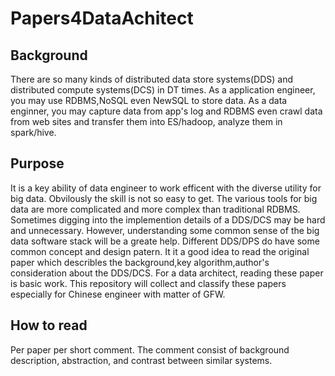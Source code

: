 # Papers4DataAchitect
## Background
There are so many kinds of distributed data store systems(DDS) and distributed compute systems(DCS) in DT times.
As a application engineer, you may use RDBMS,NoSQL even NewSQL to store data. As a data enginner, you may capture data from app's log and RDBMS even crawl data from web sites and transfer them into ES/hadoop, analyze them in spark/hive.
## Purpose
It is a key ability of data engineer to work efficent with the diverse utility for big data. Obvilously the skill is not so easy to get. The various tools for big data are more complicated and more complex than traditional RDBMS. Sometimes digging into the implemention details of a DDS/DCS may be hard and unnecessary. However,  understanding some common sense of the big data software stack will be a greate help. Different DDS/DPS do have some common concept and design patern. It it a good idea to read the original paper which describles the background,key algorithm,author's consideration about the DDS/DCS. For a data architect, reading these paper is basic work.
This repository will collect and classify these papers especially for Chinese engineer with matter of GFW.
## How to read
Per paper per short comment. The comment consist of background description, abstraction, and contrast between similar systems.

